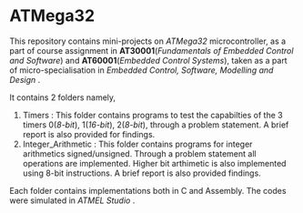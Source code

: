 # ATMega32

This repository contains mini-projects on *ATMega32* microcontroller, as a part of course assignment in  **AT30001**(*Fundamentals of Embedded Control and Software*) and **AT60001**(*Embedded Control Systems*), taken as a part of micro-specialisation in *Embedded Control, Software, Modelling and Design* .

It contains 2 folders namely, 
1. Timers : This folder contains programs to test the capabilties of  the 3 timers 0(*8-bit*), 1(*16-bit*), 2(*8-bit*), through a problem statement. A brief report is also provided for findings.
2. Integer_Arithmetic : This folder contains programs for integer arithmetics signed/unsigned. Through a problem statement all operations are implemented. Higher bit arthimetic is also implemented using 8-bit instructions. A brief report is also provided findings.

Each folder contains implementations both in C and Assembly. The codes were simulated in *ATMEL Studio* .
